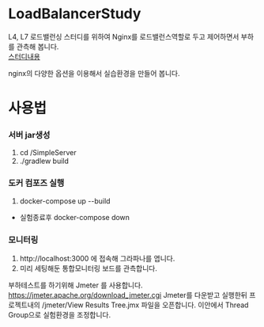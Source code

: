 # LoadBalancerStudy  
L4, L7 로드밸런싱 스터디를 위하여 Nginx를 로드밸런스역할로 두고 제어하면서 부하를 관측해 봅니다.  
[스터디내용](https://devkiwogi.notion.site/L4-L7-88e1c9f3356f4b7f928ef364eb1b0466)

nginx의 다양한 옵션을 이용해서 실습환경을 만들어 봅니다.

# 사용법
### 서버 jar생성
1. cd /SimpleServer
2. ./gradlew build

### 도커 컴포즈 실행
1. docker-compose up --build
- 실험종료후 docker-compose down

### 모니터링
1. http://localhost:3000 에 접속해 그라파나를 엽니다.
2. 미리 세팅해둔 통합모니터링 보드를 관측합니다.

부하테스트를 하기위해 Jmeter 를 사용합니다.
https://jmeter.apache.org/download_jmeter.cgi
Jmeter를 다운받고 실행한뒤 프로젝트내의 /jmeter/View Results Tree.jmx 파일을 오픈합니다. 
이안에서 Thread Group으로 실험환경을 조정합니다.
